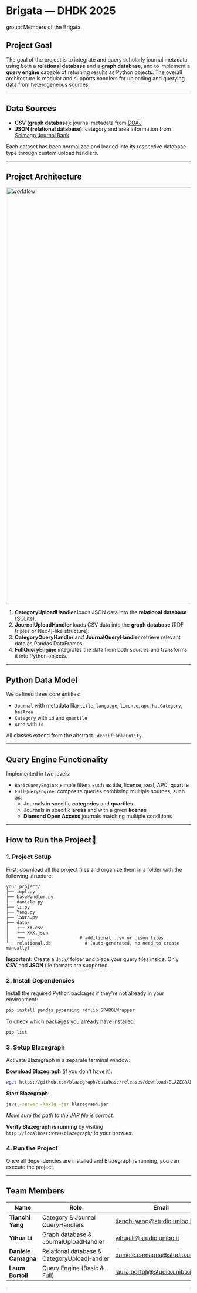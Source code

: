 # Brigata — DHDK 2025
group: Members of the Brigata   

## Project Goal  

The goal of the project is to integrate and query scholarly journal metadata using both a **relational database** and a **graph database**, and to implement a **query engine** capable of returning results as Python objects. The overall architecture is modular and supports handlers for uploading and querying data from heterogeneous sources.

---

## Data Sources

- **CSV (graph database)**: journal metadata from [DOAJ](https://doaj.org/)
- **JSON (relational database)**: category and area information from [Scimago Journal Rank](https://www.scimagojr.com/)
  
Each dataset has been normalized and loaded into its respective database type through custom upload handlers.

---

## Project Architecture

<img width="1136" alt="workflow" src="https://github.com/user-attachments/assets/aeb1a702-6430-49d2-84a0-c5673705d637" />

1. **CategoryUploadHandler** loads JSON data into the **relational database** (SQLite).  
2. **JournalUploadHandler** loads CSV data into the **graph database** (RDF triples or Neo4j-like structure).
3. **CategoryQueryHandler** and **JournalQueryHandler** retrieve relevant data as Pandas DataFrames.
4. **FullQueryEngine** integrates the data from both sources and transforms it into Python objects.

---

## Python Data Model

We defined three core entities:

- `Journal` with metadata like `title`, `language`, `license`, `apc`, `hasCategory`, `hasArea`
- `Category` with `id` and `quartile`
- `Area` with `id`

All classes extend from the abstract `IdentifiableEntity`.

---

## Query Engine Functionality

Implemented in two levels:

- `BasicQueryEngine`: simple filters such as title, license, seal, APC, quartile
- `FullQueryEngine`: composite queries combining multiple sources, such as:
  - Journals in specific **categories** and **quartiles**
  - Journals in specific **areas** and with a given **license**
  - **Diamond Open Access** journals matching multiple conditions  

---

## How to Run the Project🚀

### 1. Project Setup

First, download all the project files and organize them in a folder with the following structure:

```
your_project/
├── impl.py    
├── baseHandler.py           
├── daniele.py
├── li.py 
├── Yang.py 
├── laura.py 
├── data/
│   ├── XX.csv              
│   └── XXX.json            
│   └── ...                 # additional .csv or .json files
└── relational.db             # (auto-generated, no need to create manually)
```

**Important**: Create a `data/` folder and place your query files inside. Only **CSV** and **JSON** file formats are supported.

### 2. Install Dependencies

Install the required Python packages if they're not already in your environment:

```bash
pip install pandas pyparsing rdflib SPARQLWrapper
```

To check which packages you already have installed:
```bash
pip list
```

### 3. Setup Blazegraph

Activate Blazegraph in a separate terminal window:

**Download Blazegraph** (if you don't have it):
```bash
wget https://github.com/blazegraph/database/releases/download/BLAZEGRAPH_2_1_6_RC/blazegraph.jar
```

**Start Blazegraph**:
```bash
java -server -Xmx1g -jar blazegraph.jar
```
*Make sure the path to the JAR file is correct.*

**Verify Blazegraph is running** by visiting `http://localhost:9999/blazegraph/` in your browser.

### 4. Run the Project

Once all dependencies are installed and Blazegraph is running, you can execute the project.

---

## Team Members

| Name | Role | Email |
|------|------|-------|
| **Tianchi Yang** | Category & Journal QueryHandlers | tianchi.yang@studio.unibo.it |
| **Yihua Li** | Graph database & JournalUploadHandler | yihua.li@studio.unibo.it |
| **Daniele Camagna** | Relational database & CategoryUploadHandler | daniele.camagna@studio.unibo.it |
| **Laura Bortoli** | Query Engine (Basic & Full) | laura.bortoli@studio.unibo.it |

---
